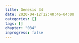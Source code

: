 ```yaml
---
title: Genesis 34
date: 2020-04-12T12:40:46-04:00
categories: []
tags: []
chapter: "034"
inprogress: false
---
```


